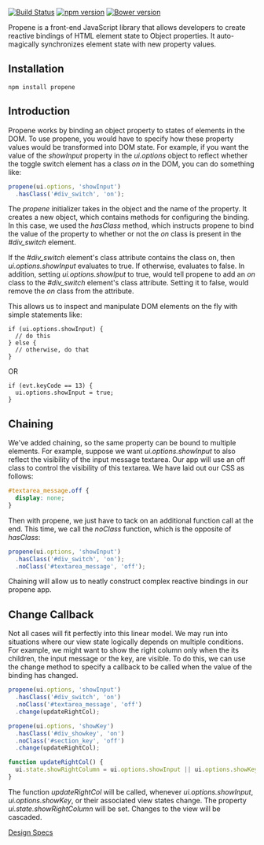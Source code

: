 [![Build Status](https://travis-ci.org/dicksont/propene.svg?branch=master)](https://travis-ci.org/dicksont/propene) [![npm version](https://badge.fury.io/js/propene.svg)](http://badge.fury.io/js/propene) [![Bower version](https://badge.fury.io/bo/propene.svg)](http://badge.fury.io/bo/propene)

Propene is a front-end JavaScript library that allows developers to create reactive bindings  of HTML element state to Object properties. It auto-magically synchronizes element state with new property values.

## Installation

```shell
npm install propene
```

## Introduction
Propene works by binding an object property to states of elements in the DOM. To use propene, you would have to specify how these property values would be transformed into DOM state. For example, if you want the value of the *showInput* property in the *ui.options* object to reflect whether the toggle switch element has a class *on* in the DOM, you can do something like:


```javascript
propene(ui.options, 'showInput')
  .hasClass('#div_switch', 'on');
```

The *propene* initializer takes in the object and the name of the property. It creates a new object, which contains methods for configuring the binding. In this case, we used the *hasClass* method, which instructs propene to bind the value of the property to whether or not the *on* class is present in the *#div_switch* element.

If the *#div_switch* element's class attribute contains the class on, then *ui.options.showInput* evaluates to true. If otherwise, evaluates to false. In addition, setting *ui.options.showIput* to true, would tell propene to add an *on* class to the *#div_switch* element's class attribute. Setting it to false, would remove the *on* class from the attribute.

This allows us to inspect and manipulate DOM elements on the fly with simple statements like:

```
if (ui.options.showInput) {
  // do this
} else {
  // otherwise, do that
}
```

OR

```
if (evt.keyCode == 13) {
  ui.options.showInput = true;
}
```

## Chaining

We've added chaining, so the same property can be bound to multiple elements. For example, suppose we want *ui.options.showInput* to also reflect the visibility of the input message textarea. Our app will use an off class to control the visibility of this textarea. We have laid out our CSS as follows:

```css
#textarea_message.off {
  display: none;
}
```

Then with propene, we just have to tack on an additional function call at the end. This time, we call the *noClass* function, which is the opposite of *hasClass*:

```javascript
propene(ui.options, 'showInput')
  .hasClass('#div_switch', 'on');
  .noClass('#textarea_message', 'off');
```

Chaining will allow us to neatly construct complex reactive bindings in our propene app.

## Change Callback
Not all cases will fit perfectly into this linear model. We may run into situations where our view state logically depends on multiple conditions. For example, we might want to show the right column only when the its children, the input message or the key, are visible. To do this, we can use the change method to specify a callback to be called when the value of the binding has changed.


```javascript
propene(ui.options, 'showInput')
  .hasClass('#div_switch', 'on')
  .noClass('#textarea_message', 'off')
  .change(updateRightCol);

propene(ui.options, 'showKey')
  .hasClass('#div_showkey', 'on')
  .noClass('#section_key', 'off')
  .change(updateRightCol);

function updateRightCol() {
  ui.state.showRightColumn = ui.options.showInput || ui.options.showKey;
}
```

The function *updateRightCol* will be called, whenever *ui.options.showInput*, *ui.options.showKey*, or their associated view states change. The property *ui.state.showRightColumn* will be set. Changes to the view will be cascaded.


[Design Specs](USECASE.md)
